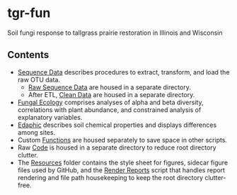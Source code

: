 # tgr-fun
Soil fungi response to tallgrass prairie restoration in Illinois and Wisconsin

## Contents
- [Sequence Data](sequence_data.md) describes procedures to extract, transform, and load the raw OTU data. 
   - [Raw Sequence Data](otu_tables) are housed in a separate directory.
   - After ETL, [Clean Data](clean_data) are housed in a separate directory. 
- [Fungal Ecology](fungal_ecology.md) comprises analyses of alpha and beta diversity,
correlations with plant abundance, and constrained analysis of explanatory variables.
- [Edaphic](edaphic.md) describes soil chemical properties and displays differences among sites.
- Custom [Functions](functions.md) are housed separately to save space in other scripts. 
- Raw [Code](code) is housed in a separate directory to reduce root directory clutter.
- The [Resources](resources) folder contains the style sheet for figures, sidecar figure
files used by GitHub, and the [Render Reports](resources/render_reports.R) script that handles
report rendering and file path housekeeping to keep the root directory clutter-free.
